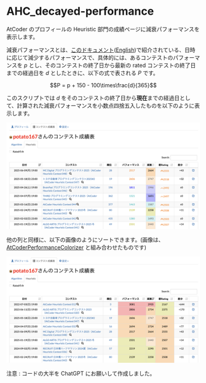 # AHC_decayed-performance

AtCoder のプロフィールの Heuristic 部門の成績ページに減衰パフォーマンスを表示します。

減衰パフォーマンスとは、[このドキュメント](https://img.atcoder.jp/file/AHC_rating_v2.pdf)([English](https://img.atcoder.jp/file/AHC_rating_v2.pdf))で紹介されている、日時に応じて減少するパフォーマンスで、具体的には、あるコンテストのパフォーマンスを $p$ とし、そのコンテストの終了日から最新の rated コンテストの終了日までの経過日を $d$ としたときに、以下の式で表される $P$ です。

$$P = p + 150 - 100\times\frac{d}{365}$$

このスクリプトでは $d$ をそのコンテストの終了日から**現在**までの経過日として、計算された減衰パフォーマンスを小数点四捨五入したものを以下のように表示します。

![](images/vis3.png)

他の列と同様に、以下の画像のようにソートできます。(画像は、[AtCoderPerformanceColorizer](https://greasyfork.org/ja/scripts/371693-atcoderperformancecolorizer) と組み合わせたものです)

![](images/vis4.png)

注意 : コードの大半を ChatGPT にお願いして作成しました。
